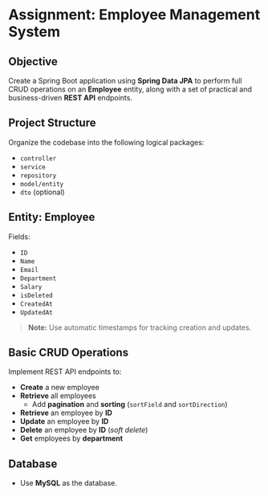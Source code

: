 # Assignment: Employee Management System

## Objective
Create a Spring Boot application using **Spring Data JPA** to perform full CRUD operations on an **Employee** entity, along with a set of practical and business-driven **REST API** endpoints.

## Project Structure
Organize the codebase into the following logical packages:
- `controller`
- `service`
- `repository`
- `model/entity`
- `dto` (optional)

## Entity: Employee
Fields:
- `ID`
- `Name`
- `Email`
- `Department`
- `Salary`
- `isDeleted`
- `CreatedAt`
- `UpdatedAt`

> **Note:** Use automatic timestamps for tracking creation and updates.

## Basic CRUD Operations
Implement REST API endpoints to:
- **Create** a new employee
- **Retrieve** all employees
    - Add **pagination** and **sorting** (`sortField` and `sortDirection`)
- **Retrieve** an employee by **ID**
- **Update** an employee by **ID**
- **Delete** an employee by **ID** (*soft delete*)
- **Get** employees by **department**

## Database
- Use **MySQL** as the database.

